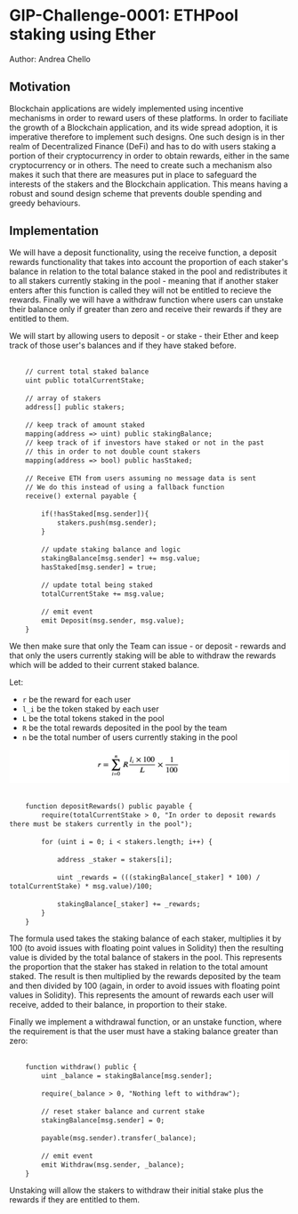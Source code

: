 # GIP-Challenge-0001: ETHPool staking using Ether

Author: Andrea Chello

## Motivation

Blockchain applications are widely implemented using incentive mechanisms in order to reward users of these platforms. In order to faciliate the growth of a Blockchain application, and its wide spread adoption, it is imperative therefore to implement such designs. One such design is in ther realm of Decentralized Finance (DeFi) and has to do with users staking a portion of their cryptocurrency in order to obtain rewards, either in the same cryptocurrency or in others. The need to create such a mechanism also makes it such that there are measures put in place to safeguard the interests of the stakers and the Blockchain application. This means having a robust and sound design scheme that prevents double spending and greedy behaviours.

## Implementation

We will have a deposit functionality, using the receive function, a deposit rewards functionality that takes into account the proportion of each staker's balance in relation to the total balance staked in the pool and redistributes it to all stakers currently staking in the pool - meaning that if another staker enters after this function is called they will not be entitled to recieve the rewards. Finally we will have a withdraw function where users can unstake their balance only if greater than zero and receive their rewards if they are entitled to them.

We will start by allowing users to deposit - or stake - their Ether and keep track of those user's balances and if they have staked before.

```solidity

    // current total staked balance
    uint public totalCurrentStake;

    // array of stakers
    address[] public stakers;

    // keep track of amount staked
    mapping(address => uint) public stakingBalance;
    // keep track of if investors have staked or not in the past
    // this in order to not double count stakers
    mapping(address => bool) public hasStaked;

    // Receive ETH from users assuming no message data is sent
    // We do this instead of using a fallback function
    receive() external payable {

        if(!hasStaked[msg.sender]){
            stakers.push(msg.sender);
        }

        // update staking balance and logic
        stakingBalance[msg.sender] += msg.value;
        hasStaked[msg.sender] = true;

        // update total being staked
        totalCurrentStake += msg.value;

        // emit event
        emit Deposit(msg.sender, msg.value);
    }

```

We then make sure that only the Team can issue - or deposit - rewards and that only the users currently staking will be able to withdraw the rewards which will be added to their current staked balance.

Let:

- `r` be the reward for each user
- `l_i` be the token staked by each user
- `L` be the total tokens staked in the pool 
- `R` be the total rewards deposited in the pool by the team
- `n` be the total number of users currently staking in the pool

<img src="./images/rewards.png"/>

```solidity

    function depositRewards() public payable {
        require(totalCurrentStake > 0, "In order to deposit rewards there must be stakers currently in the pool");

        for (uint i = 0; i < stakers.length; i++) {

            address _staker = stakers[i];

            uint _rewards = (((stakingBalance[_staker] * 100) / totalCurrentStake) * msg.value)/100;

            stakingBalance[_staker] += _rewards;
        }
    }

```

The formula used takes the staking balance of each staker, multiplies it by 100 (to avoid issues with floating point values in Solidity) then the resulting value is divided by the total balance of stakers in the pool. This represents the proportion that the staker has staked in relation to the total amount staked. The result is then multiplied by the rewards deposited by the team and then divided by 100 (again, in order to avoid issues with floating point values in Solidity). This represents the amount of rewards each user will receive, added to their balance, in proportion to their stake.

Finally we implement a withdrawal function, or an unstake function, where the requirement is that the user must have a staking balance greater than zero:

```solidity

    function withdraw() public {
        uint _balance = stakingBalance[msg.sender];

        require(_balance > 0, "Nothing left to withdraw");

        // reset staker balance and current stake
        stakingBalance[msg.sender] = 0;

        payable(msg.sender).transfer(_balance);

        // emit event
        emit Withdraw(msg.sender, _balance);
    }

```

Unstaking will allow the stakers to withdraw their initial stake plus the rewards if they are entitled to them.
